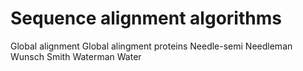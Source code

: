 # Sequence alignment algorithms

  Global alignment
  Global alingment proteins
  Needle-semi
  Needleman Wunsch
  Smith Waterman
  Water
